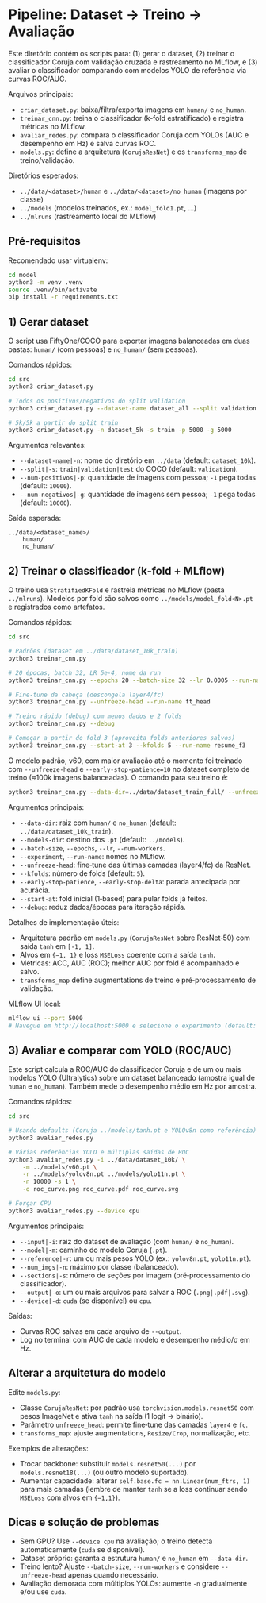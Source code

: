 # Pipeline: Dataset → Treino → Avaliação

Este diretório contém os scripts para: (1) gerar o dataset, (2) treinar o classificador Coruja com validação cruzada e rastreamento no MLflow, e (3) avaliar o classificador comparando com modelos YOLO de referência via curvas ROC/AUC.

Arquivos principais:
- `criar_dataset.py`: baixa/filtra/exporta imagens em `human/` e `no_human`.
- `treinar_cnn.py`: treina o classificador (k-fold estratificado) e registra métricas no MLflow.
- `avaliar_redes.py`: compara o classificador Coruja com YOLOs (AUC e desempenho em Hz) e salva curvas ROC.
- `models.py`: define a arquitetura (`CorujaResNet`) e os `transforms_map` de treino/validação.

Diretórios esperados:
- `../data/<dataset>/human` e `../data/<dataset>/no_human` (imagens por classe)
- `../models` (modelos treinados, ex.: `model_fold1.pt`, ...)
- `../mlruns` (rastreamento local do MLflow)

## Pré‑requisitos

Recomendado usar virtualenv:

```bash
cd model
python3 -m venv .venv
source .venv/bin/activate
pip install -r requirements.txt
```

## 1) Gerar dataset

O script usa FiftyOne/COCO para exportar imagens balanceadas em duas pastas: `human/` (com pessoas) e `no_human/` (sem pessoas).

Comandos rápidos:

```bash
cd src
python3 criar_dataset.py

# Todos os positivos/negativos do split validation
python3 criar_dataset.py --dataset-name dataset_all --split validation -p -1 -g -1

# 5k/5k a partir do split train
python3 criar_dataset.py -n dataset_5k -s train -p 5000 -g 5000
```

Argumentos relevantes:
- `--dataset-name|-n`: nome do diretório em `../data` (default: `dataset_10k`).
- `--split|-s`: `train|validation|test` do COCO (default: `validation`).
- `--num-positivos|-p`: quantidade de imagens com pessoa; `-1` pega todas (default: `10000`).
- `--num-negativos|-g`: quantidade de imagens sem pessoa; `-1` pega todas (default: `10000`).

Saída esperada:
```
../data/<dataset_name>/
	human/
	no_human/
```

## 2) Treinar o classificador (k‑fold + MLflow)

O treino usa `StratifiedKFold` e rastreia métricas no MLflow (pasta `../mlruns`). Modelos por fold são salvos como `../models/model_fold<N>.pt` e registrados como artefatos.

Comandos rápidos:

```bash
cd src

# Padrões (dataset em ../data/dataset_10k_train)
python3 treinar_cnn.py

# 20 épocas, batch 32, LR 5e-4, nome da run
python3 treinar_cnn.py --epochs 20 --batch-size 32 --lr 0.0005 --run-name run_local_01

# Fine‑tune da cabeça (descongela layer4/fc)
python3 treinar_cnn.py --unfreeze-head --run-name ft_head

# Treino rápido (debug) com menos dados e 2 folds
python3 treinar_cnn.py --debug

# Começar a partir do fold 3 (aproveita folds anteriores salvos)
python3 treinar_cnn.py --start-at 3 --kfolds 5 --run-name resume_f3
```

O modelo padrão, v60, com maior avaliação até o momento foi treinado com `--unfreeze-head` e `--early-stop-patience=10` no dataset completo de treino (≈100k imagens balanceadas).
O comando para seu treino é:

```bash
python3 treinar_cnn.py --data-dir=../data/dataset_train_full/ --unfreeze-head --early-stop-patience=10 --run-name=v60
```

Argumentos principais:
- `--data-dir`: raiz com `human/` e `no_human` (default: `../data/dataset_10k_train`).
- `--models-dir`: destino dos `.pt` (default: `../models`).
- `--batch-size`, `--epochs`, `--lr`, `--num-workers`.
- `--experiment`, `--run-name`: nomes no MLflow.
- `--unfreeze-head`: fine‑tune das últimas camadas (layer4/fc) da ResNet.
- `--kfolds`: número de folds (default: `5`).
- `--early-stop-patience`, `--early-stop-delta`: parada antecipada por acurácia.
- `--start-at`: fold inicial (1‑based) para pular folds já feitos.
- `--debug`: reduz dados/épocas para iteração rápida.

Detalhes de implementação úteis:
- Arquitetura padrão em `models.py` (`CorujaResNet` sobre ResNet‑50) com saída `tanh` em `[-1, 1]`.
- Alvos em `{−1, 1}` e loss `MSELoss` coerente com a saída `tanh`.
- Métricas: ACC, AUC (ROC); melhor AUC por fold é acompanhado e salvo.
- `transforms_map` define augmentations de treino e pré‑processamento de validação.

MLflow UI local:

```bash
mlflow ui --port 5000
# Navegue em http://localhost:5000 e selecione o experimento (default: coruja_experiment)
```

## 3) Avaliar e comparar com YOLO (ROC/AUC)

Este script calcula a ROC/AUC do classificador Coruja e de um ou mais modelos YOLO (Ultralytics) sobre um dataset balanceado (amostra igual de `human` e `no_human`). Também mede o desempenho médio em Hz por amostra.

Comandos rápidos:

```bash
cd src

# Usando defaults (Coruja ../models/tanh.pt e YOLOv8n como referência)
python3 avaliar_redes.py

# Várias referências YOLO e múltiplas saídas de ROC
python3 avaliar_redes.py -i ../data/dataset_10k/ \
	-m ../models/v60.pt \
	-r ../models/yolov8n.pt ../models/yolo11n.pt \
	-n 10000 -s 1 \
	-o roc_curve.png roc_curve.pdf roc_curve.svg

# Forçar CPU
python3 avaliar_redes.py --device cpu
```

Argumentos principais:
- `--input|-i`: raiz do dataset de avaliação (com `human/` e `no_human`).
- `--model|-m`: caminho do modelo Coruja (`.pt`).
- `--reference|-r`: um ou mais pesos YOLO (ex.: `yolov8n.pt`, `yolo11n.pt`).
- `--num_imgs|-n`: máximo por classe (balanceado).
- `--sections|-s`: número de seções por imagem (pré‑processamento do classificador).
- `--output|-o`: um ou mais arquivos para salvar a ROC (`.png|.pdf|.svg`).
- `--device|-d`: `cuda` (se disponível) ou `cpu`.

Saídas:
- Curvas ROC salvas em cada arquivo de `--output`.
- Log no terminal com AUC de cada modelo e desempenho médio/σ em Hz.

## Alterar a arquitetura do modelo

Edite `models.py`:
- Classe `CorujaResNet`: por padrão usa `torchvision.models.resnet50` com pesos ImageNet e ativa `tanh` na saída (1 logit → binário).
- Parâmetro `unfreeze_head`: permite fine‑tune das camadas `layer4` e `fc`.
- `transforms_map`: ajuste augmentations, `Resize/Crop`, normalização, etc.

Exemplos de alterações:
- Trocar backbone: substituir `models.resnet50(...)` por `models.resnet18(...)` (ou outro modelo suportado).
- Aumentar capacidade: alterar `self.base.fc = nn.Linear(num_ftrs, 1)` para mais camadas (lembre de manter `tanh` se a loss continuar sendo `MSELoss` com alvos em `{−1,1}`).

## Dicas e solução de problemas
- Sem GPU? Use `--device cpu` na avaliação; o treino detecta automaticamente (`cuda` se disponível).
- Dataset próprio: garanta a estrutura `human/` e `no_human` em `--data-dir`.
- Treino lento? Ajuste `--batch-size`, `--num-workers` e considere `--unfreeze-head` apenas quando necessário.
- Avaliação demorada com múltiplos YOLOs: aumente `-n` gradualmente e/ou use `cuda`.
